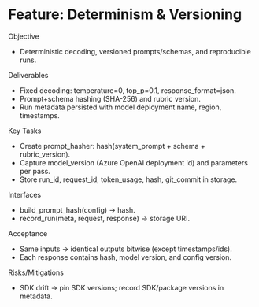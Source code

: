 # Feature: Determinism & Versioning

Objective
- Deterministic decoding, versioned prompts/schemas, and reproducible runs.

Deliverables
- Fixed decoding: temperature=0, top_p=0.1, response_format=json.
- Prompt+schema hashing (SHA-256) and rubric version.
- Run metadata persisted with model deployment name, region, timestamps.

Key Tasks
- Create prompt_hasher: hash(system_prompt + schema + rubric_version).
- Capture model_version (Azure OpenAI deployment id) and parameters per pass.
- Store run_id, request_id, token_usage, hash, git_commit in storage.

Interfaces
- build_prompt_hash(config) → hash.
- record_run(meta, request, response) → storage URI.

Acceptance
- Same inputs → identical outputs bitwise (except timestamps/ids).
- Each response contains hash, model version, and config version.

Risks/Mitigations
- SDK drift → pin SDK versions; record SDK/package versions in metadata.
